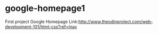 # google-homepage1
First project
Google Homepage
Link:http://www.theodinproject.com/web-development-101/html-css?ref=lnav
